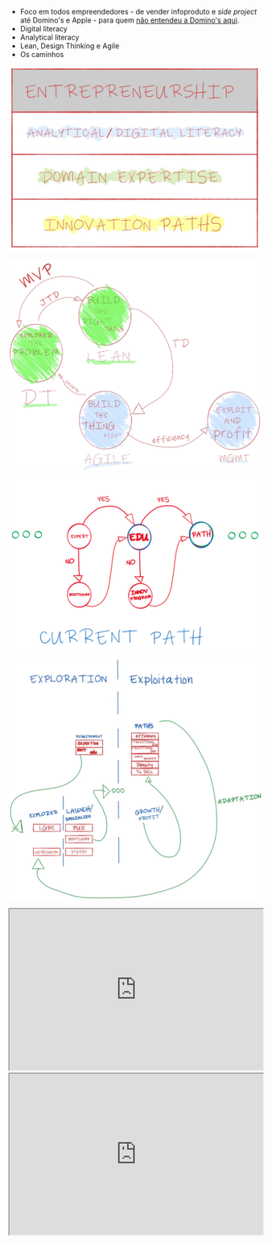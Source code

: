   - Foco em todos empreendedores - de vender infoproduto  e *side project* até Domino's e Apple - para quem [não entendeu a Domino's aqui](https://www.vox.com/2018/1/10/16874054/dominos-ceo-business-stock-price-amazon-facebook-google-pizza).
  - Digital literacy
  - Analytical literacy
  - Lean, Design Thinking e Agile
  - Os caminhos

![Empreendedorismo atualmente](https://github.com/efremfilho/mvp.without.dev/blob/master/pt-br/livro/img/entrepreneurship-today.JPG?raw=true "Empreendedorismo atualmente")

![Caminho com as áreas de conhecimento](https://github.com/efremfilho/mvp.without.dev/blob/master/pt-br/livro/img/path-by-field.JPG?raw=true "Caminho com as áreas de conhecimento")

![Caminho atual de inovação](https://github.com/efremfilho/mvp.without.dev/blob/master/pt-br/livro/img/current-path-of-innovation.PNG?raw=true "Caminho atual de inovação")

![Empresas ambidestras](https://github.com/efremfilho/mvp.without.dev/blob/master/pt-br/livro/img/ambidextrous-organization.JPG?raw=true "Empresas ambidestras")

<iframe width="100%" height="320" src="https://docs.google.com/spreadsheets/d/e/2PACX-1vRXb64StZlNRq6Kqa62IqbnQuuS44hBsv-VqNG9RjIH_01BTgWklvXobkNyjY5plkZRSAT1_Y8iBeH_/pubhtml?gid=739292161&amp;single=true&amp;widget=true&amp;headers=false"></iframe>

<iframe width="100%" height="320" src="https://docs.google.com/spreadsheets/d/e/2PACX-1vRXb64StZlNRq6Kqa62IqbnQuuS44hBsv-VqNG9RjIH_01BTgWklvXobkNyjY5plkZRSAT1_Y8iBeH_/pubhtml?gid=1264992799&amp;single=true&amp;widget=true&amp;headers=false"></iframe>
